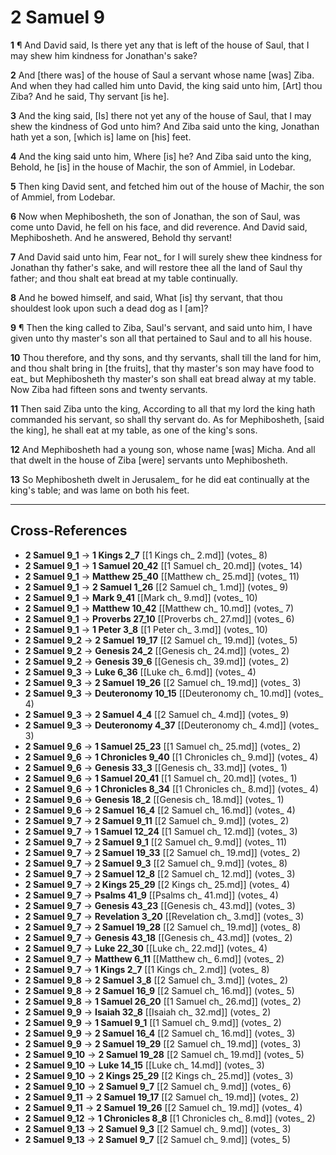 # 2 Samuel 9

**1** ¶ And David said, Is there yet any that is left of the house of Saul, that I may shew him kindness for Jonathan's sake?

**2** And [there was] of the house of Saul a servant whose name [was] Ziba. And when they had called him unto David, the king said unto him, [Art] thou Ziba? And he said, Thy servant [is he].

**3** And the king said, [Is] there not yet any of the house of Saul, that I may shew the kindness of God unto him? And Ziba said unto the king, Jonathan hath yet a son, [which is] lame on [his] feet.

**4** And the king said unto him, Where [is] he? And Ziba said unto the king, Behold, he [is] in the house of Machir, the son of Ammiel, in Lodebar.

**5** Then king David sent, and fetched him out of the house of Machir, the son of Ammiel, from Lodebar.

**6** Now when Mephibosheth, the son of Jonathan, the son of Saul, was come unto David, he fell on his face, and did reverence. And David said, Mephibosheth. And he answered, Behold thy servant!

**7** And David said unto him, Fear not_ for I will surely shew thee kindness for Jonathan thy father's sake, and will restore thee all the land of Saul thy father; and thou shalt eat bread at my table continually.

**8** And he bowed himself, and said, What [is] thy servant, that thou shouldest look upon such a dead dog as I [am]?

**9** ¶ Then the king called to Ziba, Saul's servant, and said unto him, I have given unto thy master's son all that pertained to Saul and to all his house.

**10** Thou therefore, and thy sons, and thy servants, shall till the land for him, and thou shalt bring in [the fruits], that thy master's son may have food to eat_ but Mephibosheth thy master's son shall eat bread alway at my table. Now Ziba had fifteen sons and twenty servants.

**11** Then said Ziba unto the king, According to all that my lord the king hath commanded his servant, so shall thy servant do. As for Mephibosheth, [said the king], he shall eat at my table, as one of the king's sons.

**12** And Mephibosheth had a young son, whose name [was] Micha. And all that dwelt in the house of Ziba [were] servants unto Mephibosheth.

**13** So Mephibosheth dwelt in Jerusalem_ for he did eat continually at the king's table; and was lame on both his feet.

---

## Cross-References

- **2 Samuel 9_1** → **1 Kings 2_7** [[1 Kings ch_ 2.md]] (votes_ 8)
- **2 Samuel 9_1** → **1 Samuel 20_42** [[1 Samuel ch_ 20.md]] (votes_ 14)
- **2 Samuel 9_1** → **Matthew 25_40** [[Matthew ch_ 25.md]] (votes_ 11)
- **2 Samuel 9_1** → **2 Samuel 1_26** [[2 Samuel ch_ 1.md]] (votes_ 9)
- **2 Samuel 9_1** → **Mark 9_41** [[Mark ch_ 9.md]] (votes_ 10)
- **2 Samuel 9_1** → **Matthew 10_42** [[Matthew ch_ 10.md]] (votes_ 7)
- **2 Samuel 9_1** → **Proverbs 27_10** [[Proverbs ch_ 27.md]] (votes_ 6)
- **2 Samuel 9_1** → **1 Peter 3_8** [[1 Peter ch_ 3.md]] (votes_ 10)
- **2 Samuel 9_2** → **2 Samuel 19_17** [[2 Samuel ch_ 19.md]] (votes_ 5)
- **2 Samuel 9_2** → **Genesis 24_2** [[Genesis ch_ 24.md]] (votes_ 2)
- **2 Samuel 9_2** → **Genesis 39_6** [[Genesis ch_ 39.md]] (votes_ 2)
- **2 Samuel 9_3** → **Luke 6_36** [[Luke ch_ 6.md]] (votes_ 4)
- **2 Samuel 9_3** → **2 Samuel 19_26** [[2 Samuel ch_ 19.md]] (votes_ 3)
- **2 Samuel 9_3** → **Deuteronomy 10_15** [[Deuteronomy ch_ 10.md]] (votes_ 4)
- **2 Samuel 9_3** → **2 Samuel 4_4** [[2 Samuel ch_ 4.md]] (votes_ 9)
- **2 Samuel 9_3** → **Deuteronomy 4_37** [[Deuteronomy ch_ 4.md]] (votes_ 3)
- **2 Samuel 9_6** → **1 Samuel 25_23** [[1 Samuel ch_ 25.md]] (votes_ 2)
- **2 Samuel 9_6** → **1 Chronicles 9_40** [[1 Chronicles ch_ 9.md]] (votes_ 4)
- **2 Samuel 9_6** → **Genesis 33_3** [[Genesis ch_ 33.md]] (votes_ 1)
- **2 Samuel 9_6** → **1 Samuel 20_41** [[1 Samuel ch_ 20.md]] (votes_ 1)
- **2 Samuel 9_6** → **1 Chronicles 8_34** [[1 Chronicles ch_ 8.md]] (votes_ 4)
- **2 Samuel 9_6** → **Genesis 18_2** [[Genesis ch_ 18.md]] (votes_ 1)
- **2 Samuel 9_6** → **2 Samuel 16_4** [[2 Samuel ch_ 16.md]] (votes_ 4)
- **2 Samuel 9_7** → **2 Samuel 9_11** [[2 Samuel ch_ 9.md]] (votes_ 2)
- **2 Samuel 9_7** → **1 Samuel 12_24** [[1 Samuel ch_ 12.md]] (votes_ 3)
- **2 Samuel 9_7** → **2 Samuel 9_1** [[2 Samuel ch_ 9.md]] (votes_ 11)
- **2 Samuel 9_7** → **2 Samuel 19_33** [[2 Samuel ch_ 19.md]] (votes_ 2)
- **2 Samuel 9_7** → **2 Samuel 9_3** [[2 Samuel ch_ 9.md]] (votes_ 8)
- **2 Samuel 9_7** → **2 Samuel 12_8** [[2 Samuel ch_ 12.md]] (votes_ 3)
- **2 Samuel 9_7** → **2 Kings 25_29** [[2 Kings ch_ 25.md]] (votes_ 4)
- **2 Samuel 9_7** → **Psalms 41_9** [[Psalms ch_ 41.md]] (votes_ 4)
- **2 Samuel 9_7** → **Genesis 43_23** [[Genesis ch_ 43.md]] (votes_ 3)
- **2 Samuel 9_7** → **Revelation 3_20** [[Revelation ch_ 3.md]] (votes_ 3)
- **2 Samuel 9_7** → **2 Samuel 19_28** [[2 Samuel ch_ 19.md]] (votes_ 8)
- **2 Samuel 9_7** → **Genesis 43_18** [[Genesis ch_ 43.md]] (votes_ 2)
- **2 Samuel 9_7** → **Luke 22_30** [[Luke ch_ 22.md]] (votes_ 4)
- **2 Samuel 9_7** → **Matthew 6_11** [[Matthew ch_ 6.md]] (votes_ 2)
- **2 Samuel 9_7** → **1 Kings 2_7** [[1 Kings ch_ 2.md]] (votes_ 8)
- **2 Samuel 9_8** → **2 Samuel 3_8** [[2 Samuel ch_ 3.md]] (votes_ 2)
- **2 Samuel 9_8** → **2 Samuel 16_9** [[2 Samuel ch_ 16.md]] (votes_ 5)
- **2 Samuel 9_8** → **1 Samuel 26_20** [[1 Samuel ch_ 26.md]] (votes_ 2)
- **2 Samuel 9_9** → **Isaiah 32_8** [[Isaiah ch_ 32.md]] (votes_ 2)
- **2 Samuel 9_9** → **1 Samuel 9_1** [[1 Samuel ch_ 9.md]] (votes_ 2)
- **2 Samuel 9_9** → **2 Samuel 16_4** [[2 Samuel ch_ 16.md]] (votes_ 3)
- **2 Samuel 9_9** → **2 Samuel 19_29** [[2 Samuel ch_ 19.md]] (votes_ 3)
- **2 Samuel 9_10** → **2 Samuel 19_28** [[2 Samuel ch_ 19.md]] (votes_ 5)
- **2 Samuel 9_10** → **Luke 14_15** [[Luke ch_ 14.md]] (votes_ 3)
- **2 Samuel 9_10** → **2 Kings 25_29** [[2 Kings ch_ 25.md]] (votes_ 3)
- **2 Samuel 9_10** → **2 Samuel 9_7** [[2 Samuel ch_ 9.md]] (votes_ 6)
- **2 Samuel 9_11** → **2 Samuel 19_17** [[2 Samuel ch_ 19.md]] (votes_ 2)
- **2 Samuel 9_11** → **2 Samuel 19_26** [[2 Samuel ch_ 19.md]] (votes_ 4)
- **2 Samuel 9_12** → **1 Chronicles 8_8** [[1 Chronicles ch_ 8.md]] (votes_ 2)
- **2 Samuel 9_13** → **2 Samuel 9_3** [[2 Samuel ch_ 9.md]] (votes_ 3)
- **2 Samuel 9_13** → **2 Samuel 9_7** [[2 Samuel ch_ 9.md]] (votes_ 5)
